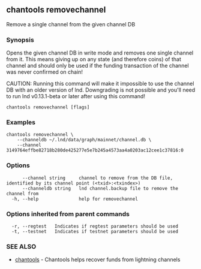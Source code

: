 ## chantools removechannel

Remove a single channel from the given channel DB

### Synopsis

Opens the given channel DB in write mode and removes one
single channel from it. This means giving up on any state (and therefore coins)
of that channel and should only be used if the funding transaction of the
channel was never confirmed on chain!

CAUTION: Running this command will make it impossible to use the channel DB
with an older version of lnd. Downgrading is not possible and you'll need to
run lnd v0.13.1-beta or later after using this command!

```
chantools removechannel [flags]
```

### Examples

```
chantools removechannel \
	--channeldb ~/.lnd/data/graph/mainnet/channel.db \
	--channel 3149764effbe82718b280de425277e5e7b245a4573aa4a0203ac12cee1c37816:0
```

### Options

```
      --channel string     channel to remove from the DB file, identified by its channel point (<txid>:<txindex>)
      --channeldb string   lnd channel.backup file to remove the channel from
  -h, --help               help for removechannel
```

### Options inherited from parent commands

```
  -r, --regtest   Indicates if regtest parameters should be used
  -t, --testnet   Indicates if testnet parameters should be used
```

### SEE ALSO

* [chantools](chantools.md)	 - Chantools helps recover funds from lightning channels

